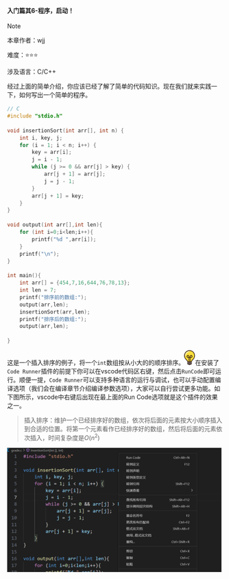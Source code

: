 #### <span id="run">入门篇其6-程序，启动！</span>

> [!NOTE]
>
> 本章作者：wjj
>
> 难度：⭐⭐⭐
>
> 涉及语言：C/C++

经过上面的简单介绍，你应该已经了解了简单的代码知识。现在我们就来实践一下，如何写出一个简单的程序。

```c
// C
#include "stdio.h"

void insertionSort(int arr[], int n) {
    int i, key, j;
    for (i = 1; i < n; i++) {
        key = arr[i];
        j = i - 1;
        while (j >= 0 && arr[j] > key) {
            arr[j + 1] = arr[j];
            j = j - 1;
        }
        arr[j + 1] = key;
    }
}

void output(int arr[],int len){
    for (int i=0;i<len;i++){
        printf("%d ",arr[i]);
    }
    printf("\n");
}

int main(){
    int arr[] = {454,7,16,644,76,78,13};
    int len = 7;
    printf("排序前的数组:");
    output(arr,len);
    insertionSort(arr,len);
    printf("排序后的数组:");
    output(arr,len);
    
}
```

这是一个插入排序的例子，将一个`int`数组按从小大的的顺序排序。<img src="assets/bulb.png" width=25px>在安装了`Code Runner`插件的前提下你可以在vscode代码区右键，然后点击`RunCode`即可运行。顺便一提，`Code Runner`可以支持多种语言的运行与调试，也可以手动配置编译选项（我们会在编译章节介绍编译参数选项），大家可以自行尝试更多功能。如下图所示，vscode中右键后出现在最上面的Run Code选项就是这个插件的效果之一。

> 插入排序：维护一个已经排序好的数组，依次将后面的元素按大小顺序插入到合适的位置。将第一个元素看作已经排序好的数组，然后将后面的元素依次插入，时间复杂度是$O(n^{2})$

<img src="assets/runcode.png" width=500>
